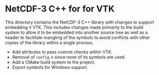 # NetCDF-3 C++ for for VTK

This directory contains the NetCDF-3 C++ library with changes to support
embedding it VTK. This includes changes made primarily to the build system to
allow it to be embedded into another source tree as well as a header to
facilitate mangling of the symbols to avoid conflicts with other copies of the
library within a single process.

  * Add attributes to pass commit checks within VTK.
  * Removal of `config.h` since none of its symbols are used.
  * Add a CMake build system to the project.
  * Export symbols for Windows support.
